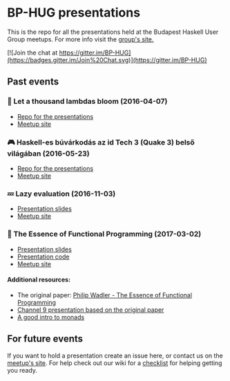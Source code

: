 # BP-HUG presentations
This is the repo for all the presentations held at the Budapest Haskell User Group meetups.
For more info visit the [group's site.][meetup]

[![Join the chat at https://gitter.im/BP-HUG](https://badges.gitter.im/Join%20Chat.svg)](https://gitter.im/BP-HUG)

## Past events
### :cherry_blossom: Let a thousand lambdas bloom (2016-04-07)

* [Repo for the presentations][2016-04-07]
* [Meetup site][thousand]

### :video_game: Haskell-es búvárkodás az id Tech 3 (Quake 3) belső világában (2016-05-23)

* [Repo for the presentations][2016-05-23]
* [Meetup site][quake3]

### :zzz: Lazy evaluation (2016-11-03)

* [Presentation slides](https://github.com/BP-HUG/presentations/blob/master/2016_november/lazy_evaluation.pdf)
* [Meetup site][lazy]

### :book: The Essence of Functional Programming (2017-03-02)

* [Presentation slides](https://github.com/BP-HUG/presentations/blob/master/2017_march/essence_of_fp.pdf)
* [Presentation code][essence_files]
* [Meetup site][essence]

#### Additional resources:
* The original paper: [Philip Wadler - The Essence of Functional Programming][wadler_essence]
* [Channel 9 presentation based on the original paper][c9_essence]
* [A good intro to monads][monad_intro]

## For future events
If you want to hold a presentation create an issue here, or contact us on the [meetup's site][meetup].
For help check out our wiki for a [checklist][wiki] for helping getting you ready.

[meetup]: https://www.meetup.com/Bp-HUG
[2016-04-07]: https://github.com/BP-HUG/presentations/blob/master/2016_april/2016-04-07_Let_a_thousand_lambdas_bloom.md
[thousand]: https://www.meetup.com/Bp-HUG/events/230094042/
[2016-05-23]: https://github.com/BP-HUG/presentations/blob/master/2016_may/2016-05-23_Parsing_Quake3_game_content.md
[quake3]: https://www.meetup.com/Bp-HUG/events/231077698/
[wiki]: https://github.com/BP-HUG/presentations/wiki
[lazy]: https://www.meetup.com/Bp-HUG/events/234826537/
[essence]: https://www.meetup.com/Bp-HUG/events/237289934/
[essence_files]: https://github.com/BP-HUG/presentations/tree/master/2017_march
[c9_essence]: https://channel9.msdn.com/Shows/Going+Deep/C9-Lectures-Dr-Ralf-Lmmel-AFP-The-Quick-Essence-of-Functional-Programming
[wadler_essence]: http://homepages.inf.ed.ac.uk/wadler/topics/monads.html
[monad_intro]: http://adit.io/posts/2013-04-17-functors,_applicatives,_and_monads_in_pictures.html
